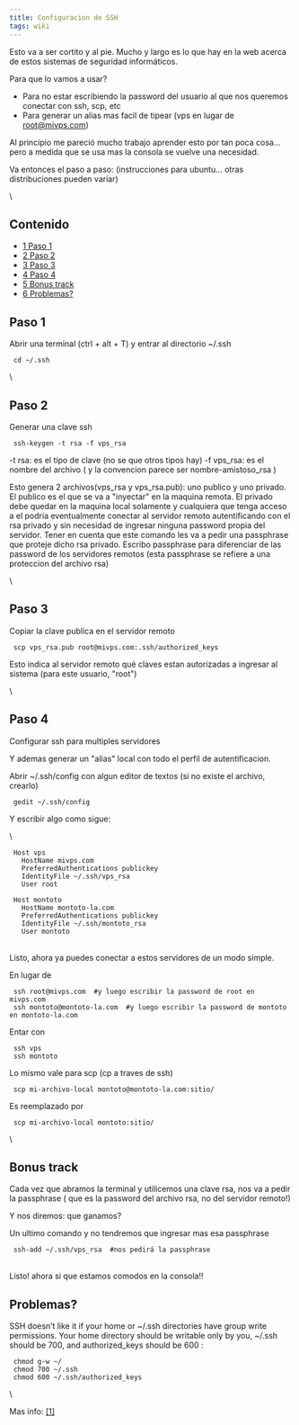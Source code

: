 ```yaml
---
title: Configuracion de SSH
tags: wiki
---
```


Esto va a ser cortito y al pie. Mucho y largo es lo que hay en la web
acerca de estos sistemas de seguridad informáticos.

Para que lo vamos a usar?

-   Para no estar escribiendo la password del usuario al que nos
    queremos conectar con ssh, scp, etc
-   Para generar un alias mas facil de tipear (vps en lugar de
    root@mivps.com)

Al principio me pareció mucho trabajo aprender esto por tan poca cosa...
pero a medida que se usa mas la consola se vuelve una necesidad.

Va entonces el paso a paso: (instrucciones para ubuntu... otras
distribuciones pueden variar)

\

Contenido
---------

-   [1 Paso 1](#Paso_1)
-   [2 Paso 2](#Paso_2)
-   [3 Paso 3](#Paso_3)
-   [4 Paso 4](#Paso_4)
-   [5 Bonus track](#Bonus_track)
-   [6 Problemas?](#Problemas.3F)

Paso 1
------

Abrir una terminal (ctrl + alt + T) y entrar al directorio \~/.ssh

     cd ~/.ssh

\

Paso 2
------

Generar una clave ssh

     ssh-keygen -t rsa -f vps_rsa

-t rsa: es el tipo de clave (no se que otros tipos hay) -f vps\_rsa: es
el nombre del archivo ( y la convencion parece ser nombre-amistoso\_rsa
)

Esto genera 2 archivos(vps\_rsa y vps\_rsa.pub): uno publico y uno
privado. El publico es el que se va a "inyectar" en la maquina remota.
El privado debe quedar en la maquina local solamente y cualquiera que
tenga acceso a el podría eventualmente conectar al servidor remoto
autentificando con el rsa privado y sin necesidad de ingresar ninguna
password propia del servidor. Tener en cuenta que este comando les va a
pedir una passphrase que proteje dicho rsa privado. Escribo passphrase
para diferenciar de las password de los servidores remotos (esta
passphrase se refiere a una proteccion del archivo rsa)

\

Paso 3
------

Copiar la clave publica en el servidor remoto

     scp vps_rsa.pub root@mivps.com:.ssh/authorized_keys

Esto indica al servidor remoto qué claves estan autorizadas a ingresar
al sistema (para este usuario, "root")

\

Paso 4
------

Configurar ssh para multiples servidores

Y ademas generar un "alias" local con todo el perfil de autentificacion.

Abrir \~/.ssh/config con algun editor de textos (si no existe el
archivo, crearlo)

     gedit ~/.ssh/config

Y escribir algo como sigue:

\

     Host vps
       HostName mivps.com
       PreferredAuthentications publickey
       IdentityFile ~/.ssh/vps_rsa
       User root
       
     Host montoto
       HostName montoto-la.com
       PreferredAuthentications publickey
       IdentityFile ~/.ssh/montoto_rsa
       User montoto
       

\
 Listo, ahora ya puedes conectar a estos servidores de un modo simple.

En lugar de

     ssh root@mivps.com  #y luego escribir la password de root en mivps.com
     ssh montoto@montoto-la.com  #y luego escribir la password de montoto en montoto-la.com

Entar con

     ssh vps
     ssh montoto

Lo mismo vale para scp (cp a traves de ssh)

     scp mi-archivo-local montoto@montoto-la.com:sitio/

Es reemplazado por

     scp mi-archivo-local montoto:sitio/

\

Bonus track
-----------

Cada vez que abramos la terminal y utilicemos una clave rsa, nos va a
pedir la passphrase ( que es la password del archivo rsa, no del
servidor remoto!)

Y nos diremos: que ganamos?

Un ultimo comando y no tendremos que ingresar mas esa passphrase

     ssh-add ~/.ssh/vps_rsa  #nos pedirá la passphrase

\
 Listo! ahora si que estamos comodos en la consola!!

Problemas?
----------

SSH doesn’t like it if your home or \~/.ssh directories have group write
permissions. Your home directory should be writable only by you, \~/.ssh
should be 700, and authorized\_keys should be 600 :

     chmod g-w ~/
     chmod 700 ~/.ssh
     chmod 600 ~/.ssh/authorized_keys

\

Mas info:
[[1]](http://users.telenet.be/mydotcom/howto/linux/sshpasswordless.htm)
